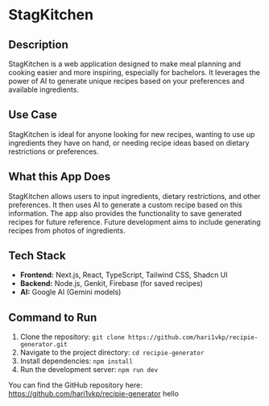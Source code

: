 # StagKitchen

## Description
StagKitchen is a web application designed to make meal planning and cooking easier and more inspiring, especially for bachelors. It leverages the power of AI to generate unique recipes based on your preferences and available ingredients.



## Use Case
StagKitchen is ideal for anyone looking for new recipes, wanting to use up ingredients they have on hand, or needing recipe ideas based on dietary restrictions or preferences.

## What this App Does
StagKitchen allows users to input ingredients, dietary restrictions, and other preferences. It then uses AI to generate a custom recipe based on this information. The app also provides the functionality to save generated recipes for future reference. Future development aims to include generating recipes from photos of ingredients.

## Tech Stack

*   **Frontend:** Next.js, React, TypeScript, Tailwind CSS, Shadcn UI
*   **Backend:** Node.js, Genkit, Firebase (for saved recipes)
*   **AI:** Google AI (Gemini models)

## Command to Run

1.  Clone the repository: `git clone https://github.com/hari1vkp/recipie-generator.git`
2.  Navigate to the project directory: `cd recipie-generator`
3.  Install dependencies: `npm install`
4.  Run the development server: `npm run dev`

You can find the GitHub repository here: https://github.com/hari1vkp/recipie-generator
hello 
